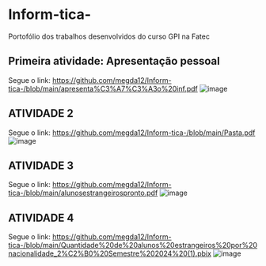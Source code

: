 # Inform-tica-
Portofólio dos trabalhos desenvolvidos do curso GPI na Fatec 
## Primeira atividade: Apresentação pessoal
Segue o link: https://github.com/megda12/Inform-tica-/blob/main/apresenta%C3%A7%C3%A3o%20inf.pdf
![image](https://github.com/user-attachments/assets/7d2166d9-cd27-4a3e-bb79-abe846e5fc8f)
## ATIVIDADE 2 
Segue o link: https://github.com/megda12/Inform-tica-/blob/main/Pasta.pdf
![image](https://github.com/user-attachments/assets/1b750ae0-f643-4886-8c5a-40065f2d19d7)
## ATIVIDADE 3 
Segue o link: https://github.com/megda12/Inform-tica-/blob/main/alunosestrangeirospronto.pdf
![image](https://github.com/user-attachments/assets/ad0c9142-8196-49b1-acf4-dcadd5d87de9)
## ATIVIDADE 4 
Segue o link: https://github.com/megda12/Inform-tica-/blob/main/Quantidade%20de%20alunos%20estrangeiros%20por%20nacionalidade_2%C2%B0%20Semestre%202024%20(1).pbix
![image](https://github.com/user-attachments/assets/1e1a58bb-07a4-40b8-aea5-81d758b3da03)

